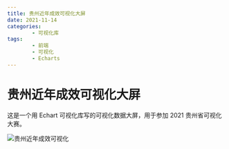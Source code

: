 ```yaml
---
title: 贵州近年成效可视化大屏
date: 2021-11-14
categories:
        - 可视化库
tags:
        - 前端
        - 可视化
        - Echarts
---
```


# 贵州近年成效可视化大屏

这是一个用 Echart 可视化库写的可视化数据大屏，用于参加 2021 贵州省可视化大赛。

![贵州近年成效可视化](https://gallery.yxzi.xyz/galleries/2022/06/17/%E8%B4%B5%E5%B7%9E%E8%BF%91%E5%B9%B4%E6%88%90%E6%95%88%E5%8F%AF%E8%A7%86%E5%8C%96.png)

